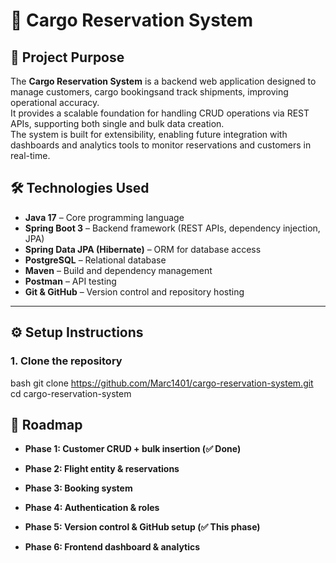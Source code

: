 # 🚢 Cargo Reservation System

## 📌 Project Purpose

<!-- Cargo Reservation & Tracking System

Developed a Java/Spring Boot application to manage cargo bookings and track shipments, improving operational accuracy.

Designed and maintained SQL/Oracle databases, enabling efficient data retrieval and reporting.

Integrated REST APIs to automate workflows and enhance cargo handling reliability.

Airline Cargo Analytics Dashboard

Built a dashboard to monitor cargo operations and generate actionable insights for airline management.

Aggregated and analyzed data using SQL and Java, providing stakeholders with real-time visibility.

Streamlined reporting workflows, reducing manual analysis and supporting strategic decisions.-->


The **Cargo Reservation System** is a backend web application designed to manage customers, cargo bookingsand track shipments, improving operational accuracy.  
It provides a scalable foundation for handling CRUD operations via REST APIs, supporting both single and bulk data creation.  
The system is built for extensibility, enabling future integration with dashboards and analytics tools to monitor reservations and customers in real-time.


## 🛠️ Technologies Used
- **Java 17** – Core programming language  
- **Spring Boot 3** – Backend framework (REST APIs, dependency injection, JPA)  
- **Spring Data JPA (Hibernate)** – ORM for database access  
- **PostgreSQL** – Relational database  
- **Maven** – Build and dependency management  
- **Postman** – API testing  
- **Git & GitHub** – Version control and repository hosting  

---

## ⚙️ Setup Instructions

### 1. Clone the repository

bash
git clone https://github.com/Marc1401/cargo-reservation-system.git
cd cargo-reservation-system


## 🚀 Roadmap

- **Phase 1: Customer CRUD + bulk insertion (✅ Done)**

- **Phase 2: Flight entity & reservations**

- **Phase 3: Booking system**

- **Phase 4: Authentication & roles**

- **Phase 5: Version control & GitHub setup (✅ This phase)**

- **Phase 6: Frontend dashboard & analytics**